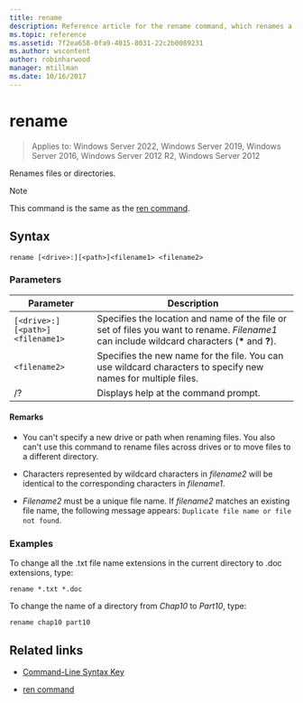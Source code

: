 ```yaml
---
title: rename
description: Reference article for the rename command, which renames a file or directory.
ms.topic: reference
ms.assetid: 7f2ea658-0fa9-4015-8031-22c2b0089231
ms.author: wscontent
author: robinharwood
manager: mtillman
ms.date: 10/16/2017
---
```


# rename

>Applies to: Windows Server 2022, Windows Server 2019, Windows Server 2016, Windows Server 2012 R2, Windows Server 2012

Renames files or directories.

> [!NOTE]
> This command is the same as the [ren command](ren.md).

## Syntax

```
rename [<drive>:][<path>]<filename1> <filename2>
```

### Parameters

| Parameter | Description |
|--|--|
| `[<drive>:][<path>]<filename1>` | Specifies the location and name of the file or set of files you want to rename. *Filename1* can include wildcard characters (**&#42;** and **?**). |
| `<filename2>` | Specifies the new name for the file. You can use wildcard characters to specify new names for multiple files. |
| /? | Displays help at the command prompt. |

#### Remarks

- You can't specify a new drive or path when renaming files. You also can't use this command to rename files across drives or to move files to a different directory.

- Characters represented by wildcard characters in *filename2* will be identical to the corresponding characters in *filename1*.

- *Filename2* must be a unique file name. If *filename2* matches an existing file name, the following message appears: `Duplicate file name or file not found`.

### Examples

To change all the .txt file name extensions in the current directory to .doc extensions, type:

```
rename *.txt *.doc
```

To change the name of a directory from *Chap10* to *Part10*, type:

```
rename chap10 part10
```

## Related links

- [Command-Line Syntax Key](command-line-syntax-key.md)

- [ren command](ren.md)

